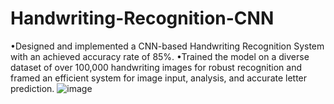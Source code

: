 # Handwriting-Recognition-CNN
•Designed and implemented a CNN-based Handwriting Recognition System with an achieved accuracy rate of 85%. •Trained the model on a diverse dataset of over 100,000 handwriting images for robust recognition and framed an efficient system for image input, analysis, and   accurate letter prediction.
![image](https://github.com/navaneeth8056/Handwriting-Recognition-CNN/assets/126904083/e28f4f1b-7a27-40ac-91ec-39c3bd02b9fa)
